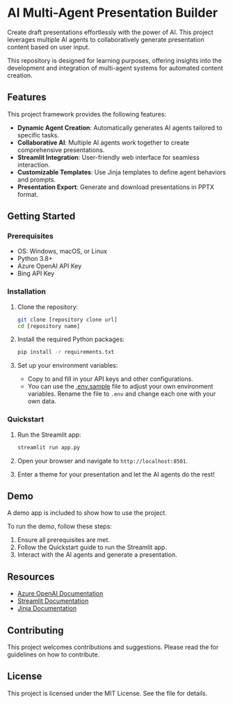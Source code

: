# AI Multi-Agent Presentation Builder

Create draft presentations effortlessly with the power of AI. This project leverages multiple AI agents to collaboratively generate presentation content based on user input. 

This repository is designed for learning purposes, offering insights into the development and integration of multi-agent systems for automated content creation.

## Features

This project framework provides the following features:

* **Dynamic Agent Creation**: Automatically generates AI agents tailored to specific tasks.
* **Collaborative AI**: Multiple AI agents work together to create comprehensive presentations.
* **Streamlit Integration**: User-friendly web interface for seamless interaction.
* **Customizable Templates**: Use Jinja templates to define agent behaviors and prompts.
* **Presentation Export**: Generate and download presentations in PPTX format.

## Getting Started

### Prerequisites

- OS: Windows, macOS, or Linux
- Python 3.8+
- Azure OpenAI API Key
- Bing API Key

### Installation

1. Clone the repository:
    ```sh
    git clone [repository clone url]
    cd [repository name]
    ```

2. Install the required Python packages:
    ```sh
    pip install -r requirements.txt
    ```

3. Set up your environment variables:
    - Copy  to  and fill in your API keys and other configurations.
    - You can use the [.env.sample](.env.sample) file to adjust your own environment variables. Rename the file to `.env` and change each one with your own data.

### Quickstart

1. Run the Streamlit app:
    ```sh
    streamlit run app.py
    ```

2. Open your browser and navigate to `http://localhost:8501`.

3. Enter a theme for your presentation and let the AI agents do the rest!

## Demo

A demo app is included to show how to use the project.

To run the demo, follow these steps:

1. Ensure all prerequisites are met.
2. Follow the Quickstart guide to run the Streamlit app.
3. Interact with the AI agents and generate a presentation.

## Resources

- [Azure OpenAI Documentation](https://learn.microsoft.com/en-us/azure/cognitive-services/openai/)
- [Streamlit Documentation](https://docs.streamlit.io/)
- [Jinja Documentation](https://jinja.palletsprojects.com/)

## Contributing

This project welcomes contributions and suggestions. Please read the  for guidelines on how to contribute.

## License

This project is licensed under the MIT License. See the  file for details.